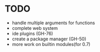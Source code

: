 # TODO

- handle multiple arguments for functions
- complete web system
- ide plugins (GH-76)
- create a package manager (GH-50)
- more work on builtin modules(for 0.7)
